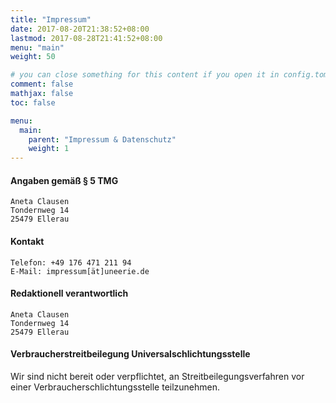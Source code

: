 ```yaml
---
title: "Impressum"
date: 2017-08-20T21:38:52+08:00
lastmod: 2017-08-28T21:41:52+08:00
menu: "main"
weight: 50

# you can close something for this content if you open it in config.toml.
comment: false
mathjax: false
toc: false

menu:
  main:
    parent: "Impressum & Datenschutz"
    weight: 1
---
```


#### Angaben gemäß § 5 TMG

    Aneta Clausen
    Tondernweg 14
    25479 Ellerau

#### Kontakt

    Telefon: +49 176 471 211 94 
    E-Mail: impressum[ät]uneerie.de

#### Redaktionell verantwortlich

    Aneta Clausen
    Tondernweg 14
    25479 Ellerau

#### Verbraucher­streit­beilegung Universal­schlichtungs­stelle

Wir sind nicht bereit oder verpflichtet, an Streitbeilegungsverfahren vor einer Verbraucherschlichtungsstelle teilzunehmen.
